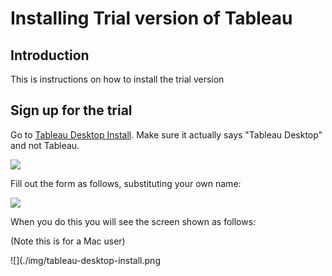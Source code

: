 # Installing Trial version of Tableau

## Introduction

This is instructions on how to install the trial version




## Sign up for the trial

Go to [Tableau Desktop Install](http://tableau.com/products/desktop/download). Make sure it actually says "Tableau Desktop" and not Tableau.

![](./img/tableau-desktop-trial.png)

Fill out the form as follows, substituting your own name:

![](./img/tableau-desktop-trial-filled.png)

When you do this you will see the screen shown as follows:

(Note this is for a Mac user)

![](./img/tableau-desktop-install.png








